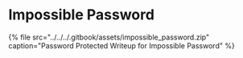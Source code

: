 # Impossible Password

{% file src="../../../.gitbook/assets/impossible\_password.zip" caption="Password Protected Writeup for Impossible Password" %}

